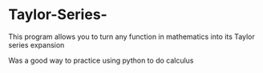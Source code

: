 # Taylor-Series-

This program allows you to turn any function in mathematics into its Taylor series expansion

Was a good way to practice using python to do calculus
